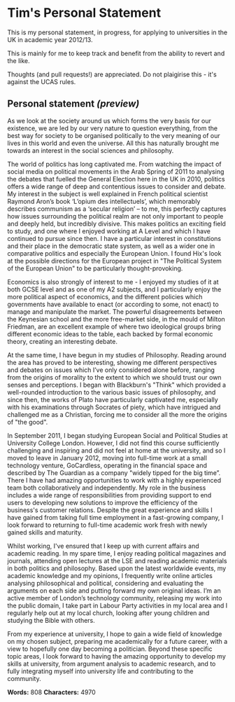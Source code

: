# Tim's Personal Statement

This is my personal statement, in progress, for applying to universities in the UK in academic year 2012/13.

This is mainly for me to keep track and benefit from the ability to revert and the like.

Thoughts (and pull requests!) are appreciated. Do not plaigirise this - it's against the UCAS rules.

## Personal statement *(preview)*

As we look at the society around us which forms the very basis for our existence, we are led by our very nature to question everything, from the best way for society to be organised politically to the very meaning of our lives in this world and even the universe. All this has naturally brought me towards an interest in the social sciences and philosophy.

The world of politics has long captivated me. From watching the impact of social media on political movements in the Arab Spring of 2011 to analysing the debates that fuelled the General Election here in the UK in 2010, politics offers a wide range of deep and contentious issues to consider and debate. My interest in the subject is well explained in French political scientist Raymond Aron’s book ‘L’opium des intellectuels’, which memorably describes communism as a ‘secular religion’ – to me, this perfectly captures how issues surrounding the political realm are not only important to people and deeply held, but incredibly divisive. This makes politics an exciting field to study, and one where I enjoyed working at A Level and which I have continued to pursue since then. I have a particular interest in constitutions and their place in the democratic state system, as well as a wider one in comparative politics and especially the European Union. I found Hix's look at the possible directions for the European project in "The Political System of the European Union" to be particularly thought-provoking.

Economics is also strongly of interest to me - I enjoyed my studies of it at both GCSE level and as one of my A2 subjects, and I particularly enjoy the more political aspect of economics, and the different policies which governments have available to enact (or according to some, not enact) to manage and manipulate the market. The powerful disagreements between the Keynesian school and the more free-market side, in the mould of Milton Friedman, are an excellent example of where two ideological groups bring different economic ideas to the table, each backed by formal economic theory, creating an interesting debate.

At the same time, I have begun in my studies of Philosophy. Reading around the area has proved to be interesting, showing me different perspectives and debates on issues which I’ve only considered alone before, ranging from the origins of morality to the extent to which we should trust our own senses and perceptions. I began with Blackburn's "Think" which provided a well-rounded introduction to the various basic issues of philosophy, and since then, the works of Plato have particularly captivated me, especially with his examinations through Socrates of piety, which have intrigued and challenged me as a Christian, forcing me to consider all the more the origins of "the good".

In September 2011, I began studying European Social and Political Studies at University College London. However, I did not find this course sufficiently challenging and inspiring and did not feel at home at the university, and so I moved to leave in January 2012, moving into full-time work at a small technology venture, GoCardless, operating in the financial space and described by The Guardian as a company "widely tipped for the big time”. There I have had amazing opportunities to work with a highly experienced team both collaboratively and independently. My role in the business includes a wide range of responsibilities from providing support to end users to developing new solutions to improve the efficiency of the business's customer relations. Despite the great experience and skills I have gained from taking full time employment in a fast-growing company, I look forward to returning to full-time academic work fresh with newly gained skills and maturity.

Whilst working, I've ensured that I keep up with current affairs and academic reading. In my spare time, I enjoy reading political magazines and journals, attending open lectures at the LSE and reading academic materials in both politics and philosophy. Based upon the latest worldwide events, my academic knowledge and my opinions, I frequently write online articles analysing philosophical and political, considering and evaluating the arguments on each side and putting forward my own original ideas. I’m an active member of London’s technology community, releasing my work into the public domain, I take part in Labour Party activities in my local area and I regularly help out at my local church, looking after young children and studying the Bible with others.

From my experience at university, I hope to gain a wide field of knowledge on my chosen subject, preparing me academically for a future career, with a view to hopefully one day becoming a politician. Beyond these specific topic areas, I look forward to having the amazing opportunity to develop my skills at university, from argument analysis to academic research, and to fully integrating myself into university life and contributing to the community.

__Words:__ 808
__Characters:__ 4970